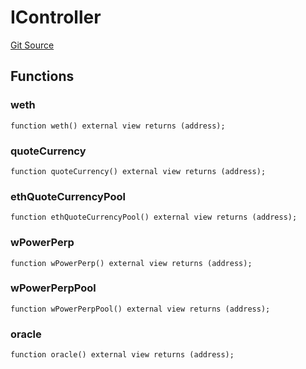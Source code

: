 # IController
[Git Source](https://github.com/opynfinance/squeeth-monorepo/blob/334783aa87db73939fb00d5b133216b0033dfece/src/interface/IController.sol)


## Functions
### weth


```solidity
function weth() external view returns (address);
```

### quoteCurrency


```solidity
function quoteCurrency() external view returns (address);
```

### ethQuoteCurrencyPool


```solidity
function ethQuoteCurrencyPool() external view returns (address);
```

### wPowerPerp


```solidity
function wPowerPerp() external view returns (address);
```

### wPowerPerpPool


```solidity
function wPowerPerpPool() external view returns (address);
```

### oracle


```solidity
function oracle() external view returns (address);
```

